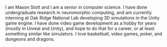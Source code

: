 I am Mason Stott and I am a senior in computer science. I have done undergraduate research in neuromorphic computing, and am currently interning at Oak Ridge National Lab developing 3D simulations in the Unity game engine.
I have done video game development as a hobby for years (mostly in Unreal and Unity), and hope to do that for a career, or at least something similar like simulators. I love basketball, video games, poker, and dungeons and dragons.
